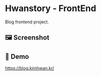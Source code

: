 # Hwanstory - FrontEnd
Blog frontend project.

## 🖼️ Screenshot

## 🚀 Demo
https://blog.kimhwan.kr/
